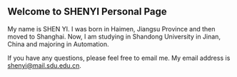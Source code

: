 ## Welcome to SHENYI Personal Page

My name is SHEN YI. I was born in Haimen, Jiangsu Province and then moved to Shanghai. Now, I am studying in Shandong University in Jinan, China and majoring in Automation.

If you have any questions, please feel free to email me. My email address is shenyi@mail.sdu.edu.cn.
